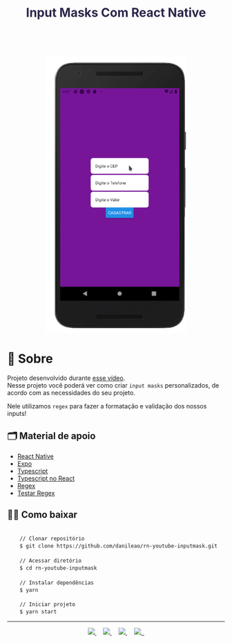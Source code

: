 <h1 align="center" style="color:#2d264a">Input Masks Com React Native</h1>

<br/>
<br/>
<br/>

<p align="center">
    <img height="640" src="_demo.gif">
</p>

# 🔖 Sobre

Projeto desenvolvido durante <a href="https://youtu.be/tKZ8ku8ZnW4">esse vídeo</a>.
<br/>
Nesse projeto você poderá ver como criar `input masks` personalizados, de acordo com as necessidades do seu projeto.

Nele utilizamos `regex` para fazer a formatação e validação dos nossos inputs!

## 🗂 Material de apoio

- [React Native](https://reactnative.dev)
- [Expo](https://expo.io)
- [Typescript](https://www.typescriptlang.org/)
- [Typescript no React](https://github.com/typescript-cheatsheets/react-typescript-cheatsheet)
- [Regex](https://developer.mozilla.org/pt-BR/docs/Web/JavaScript/Reference/Global_Objects/RegExp)
- [Testar Regex](https://regexr.com)

## 👍🏻 Como baixar

```bash

    // Clonar repositório
    $ git clone https://github.com/danileao/rn-youtube-inputmask.git

    // Acessar diretório
    $ cd rn-youtube-inputmask

    // Instalar dependências
    $ yarn

    // Iniciar projeto
    $ yarn start
```

---

<p align="center">  
<a target="_blank" href="https://www.youtube.com/danieleleaoevangelista">
<img src="https://raw.githubusercontent.com/danileao/nlw2/master/public/yout.png">
</a> &nbsp; &nbsp;

<a target="_blank" href="https://www.instagram.com/dani_leao/">
<img src="https://raw.githubusercontent.com/danileao/nlw2/master/public/_instagram.png">
</a> &nbsp; &nbsp;

<a target="_blank" href="https://twitter.com/danieleleao">
<img src="https://raw.githubusercontent.com/danileao/nlw2/master/public/_twitter.png">
</a> &nbsp; &nbsp;

<a target="_blank" href="https://www.linkedin.com/in/daniele-leão-evangelista-5540ab25/">
<img src="https://raw.githubusercontent.com/danileao/nlw2/master/public/_linkedin.png"> &nbsp;
</a>
</p>
